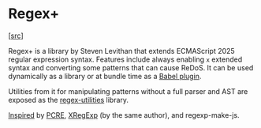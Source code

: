 # Regex+

[[src](https://github.com/slevithan/regex)]

Regex+ is a library by Steven Levithan that extends ECMAScript 2025 regular
expression syntax. Features include always enabling `x` extended syntax and
converting some patterns that can cause ReDoS. It can be used dynamically as a
library or at bundle time as a [Babel plugin](https://github.com/slevithan/babel-plugin-transform-regex).

Utilities from it for manipulating patterns without a full parser and AST are
exposed as the [regex-utilities](https://github.com/slevithan/regex-utilities)
library.

[Inspired](https://github.com/slevithan/regex#%EF%B8%8F-about) by [PCRE](../libs/pcre.md),
[XRegExp](xregexp.md) (by the same author), and regexp-make-js.
